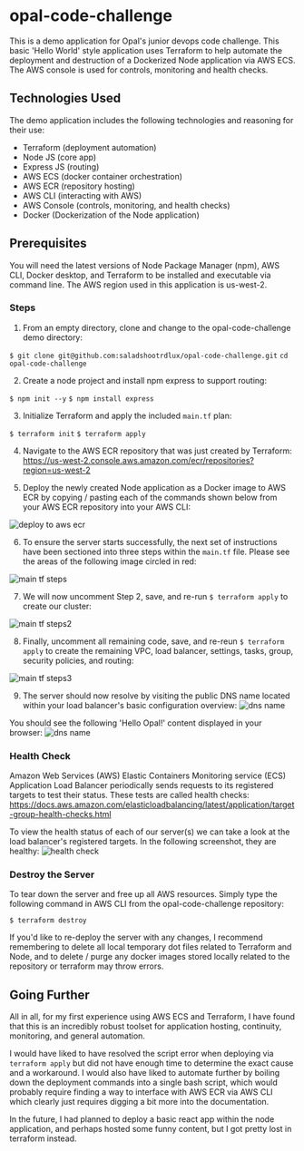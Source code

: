 # opal-code-challenge
This is a demo application for Opal's junior devops code challenge. This basic 'Hello World' style application uses Terraform to help automate the deployment and destruction of a Dockerized Node application via AWS ECS. The AWS console is used for controls, monitoring and health checks.

## Technologies Used
The demo application includes the following technologies and reasoning for their use:

- Terraform (deployment automation)
- Node JS (core app)
- Express JS (routing)
- AWS ECS (docker container orchestration)
- AWS ECR (repository hosting)
- AWS CLI (interacting with AWS)
- AWS Console (controls, monitoring, and health checks)
- Docker (Dockerization of the Node application)

## Prerequisites

You will need the latest versions of Node Package Manager (npm), AWS CLI, Docker desktop, and Terraform to be installed and executable via command line. The AWS region used in this application is us-west-2.

### Steps

1. From an empty directory, clone and change to the opal-code-challenge demo directory:

`$ git clone git@github.com:saladshootrdlux/opal-code-challenge.git`
`cd opal-code-challenge`

2. Create a node project and install npm express to support routing:

`$ npm init --y`
`$ npm install express`

3. Initialize Terraform and apply the included `main.tf` plan:

`$ terraform init`
`$ terraform apply`

4. Navigate to the AWS ECR repository that was just created by Terraform:
https://us-west-2.console.aws.amazon.com/ecr/repositories?region=us-west-2

5. Deploy the newly created Node application as a Docker image to AWS ECR by copying / pasting each of the commands shown below from your AWS ECR repository into your AWS CLI:

![deploy to aws ecr](https://user-images.githubusercontent.com/38591271/106989243-961f8b80-6726-11eb-9d03-a1fd92a757a7.png)

6. To ensure the server starts successfully, the next set of instructions have been sectioned into three steps within the `main.tf` file. Please see the areas of the following image circled in red:

![main tf steps](https://user-images.githubusercontent.com/38591271/106988044-9702ee00-6723-11eb-8cca-6ab4180c3d58.png)

7. We will now uncomment Step 2, save, and re-run `$ terraform apply` to create our cluster:

![main tf steps2](https://user-images.githubusercontent.com/38591271/106989626-645af480-6727-11eb-8e71-1717c0d8da65.png)

8. Finally, uncomment all remaining code, save, and re-reun `$ terraform apply` to create the remaining VPC, load balancer, settings, tasks, group, security policies, and routing:

![main tf steps3](https://user-images.githubusercontent.com/38591271/106990657-85244980-6729-11eb-8f3c-f438032d481c.png)

9. The server should now resolve by visiting the public DNS name located within your load balancer's basic configuration overview:
![dns name](https://user-images.githubusercontent.com/38591271/106989759-ac7a1700-6727-11eb-9774-669e315bf965.png)

You should see the following 'Hello Opal!' content displayed in your browser:
![dns name](https://user-images.githubusercontent.com/38591271/106992259-d71a9e80-672c-11eb-9251-0aee8c9bf4a1.png)


### Health Check

Amazon Web Services (AWS) Elastic Containers Monitoring service (ECS) Application Load Balancer periodically sends requests to its registered targets to test their status. These tests are called health checks:
https://docs.aws.amazon.com/elasticloadbalancing/latest/application/target-group-health-checks.html

To view the health status of each of our server(s) we can take a look at the load balancer's registered targets. In the following screenshot, they are healthy:
![health check](https://user-images.githubusercontent.com/38591271/106991878-054bae80-672c-11eb-83d3-b6ef94af71f1.png)

### Destroy the Server

To tear down the server and free up all AWS resources. Simply type the following command in AWS CLI from the opal-code-challenge repository:

`$ terraform destroy`

If you'd like to re-deploy the server with any changes, I recommend remembering to delete all local temporary dot files related to Terraform and Node, and to delete / purge any docker images stored locally related to the repository or terraform may throw errors.

## Going Further

All in all, for my first experience using AWS ECS and Terraform, I have found that this is an incredibly robust toolset for application hosting, continuity, monitoring, and general automation. 

I would have liked to have resolved the script error when deploying via `terraform apply` but did not have enough time to determine the exact cause and a workaround. I would also have liked to automate further by boiling down the deployment commands into a single bash script, which would probably require finding a way to interface with AWS ECR via AWS CLI which clearly just requires digging a bit more into the documentation.

In the future, I had planned to deploy a basic react app within the node application, and perhaps hosted some funny content, but I got pretty lost in terraform instead.
